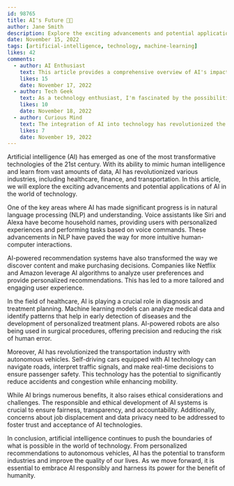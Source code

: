 ```yaml
---
id: 98765
title: AI's Future 🤖🚀
author: Jane Smith
description: Explore the exciting advancements and potential applications of artificial intelligence in the world of technology. 🌐💡
date: November 15, 2022
tags: [artificial-intelligence, technology, machine-learning]
likes: 42
comments:
  - author: AI Enthusiast
    text: This article provides a comprehensive overview of AI's impact on various industries. Well-written and insightful! 👍📚
    likes: 15
    date: November 17, 2022
  - author: Tech Geek
    text: As a technology enthusiast, I'm fascinated by the possibilities that AI brings to the table. Can't wait to see what the future holds! 😃🔬
    likes: 10
    date: November 18, 2022
  - author: Curious Mind
    text: The integration of AI into technology has revolutionized the way we interact with our devices. Great read! 👏📱
    likes: 7
    date: November 19, 2022
---
```


Artificial intelligence (AI) has emerged as one of the most transformative technologies of the 21st century. With its ability to mimic human intelligence and learn from vast amounts of data, AI has revolutionized various industries, including healthcare, finance, and transportation. In this article, we will explore the exciting advancements and potential applications of AI in the world of technology.

One of the key areas where AI has made significant progress is in natural language processing (NLP) and understanding. Voice assistants like Siri and Alexa have become household names, providing users with personalized experiences and performing tasks based on voice commands. These advancements in NLP have paved the way for more intuitive human-computer interactions.

AI-powered recommendation systems have also transformed the way we discover content and make purchasing decisions. Companies like Netflix and Amazon leverage AI algorithms to analyze user preferences and provide personalized recommendations. This has led to a more tailored and engaging user experience.

In the field of healthcare, AI is playing a crucial role in diagnosis and treatment planning. Machine learning models can analyze medical data and identify patterns that help in early detection of diseases and the development of personalized treatment plans. AI-powered robots are also being used in surgical procedures, offering precision and reducing the risk of human error.

Moreover, AI has revolutionized the transportation industry with autonomous vehicles. Self-driving cars equipped with AI technology can navigate roads, interpret traffic signals, and make real-time decisions to ensure passenger safety. This technology has the potential to significantly reduce accidents and congestion while enhancing mobility.

While AI brings numerous benefits, it also raises ethical considerations and challenges. The responsible and ethical development of AI systems is crucial to ensure fairness, transparency, and accountability. Additionally, concerns about job displacement and data privacy need to be addressed to foster trust and acceptance of AI technologies.

In conclusion, artificial intelligence continues to push the boundaries of what is possible in the world of technology. From personalized recommendations to autonomous vehicles, AI has the potential to transform industries and improve the quality of our lives. As we move forward, it is essential to embrace AI responsibly and harness its power for the benefit of humanity.
